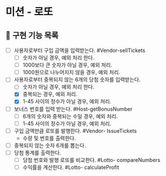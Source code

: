 # 미션 - 로또

## 🚀 구현 기능 목록

- [ ] 사용자로부터 구입 금액을 입력받는다. #Vendor-sellTickets
  - [ ] 숫자가 아닐 경우, 예외 처리 한다.
  - [ ] 1000보다 큰 숫자가 아닐 경우, 예외 처리.
  - [ ] 1000원으로 나누어지지 않을 경우, 예외 처리.
- [ ] 사용자로부터 중복되지 않는 6개의 당첨 숫자를 입력받는다.
  - [ ] 숫자가 아닐 경우, 예외 처리 한다.
  - [x] 중복되는 경우, 예외 처리.
  - [x] 1-45 사이의 정수가 아닐 경우, 예외 처리.
- [ ] 보너스 번호를 입력 받는다. #Host-getBonusNumber
  - [ ] 6개의 숫자와 중복되는 수일 경우, 예외 처리.
  - [ ] 1-45 사이의 정수가 아닐 경우, 예외 처리.
- [ ] 구입 금액만큼 로또를 발행한다. #Vendor- IssueTickets
  - 수량 및 번호를 출력한다.
- [ ] 중복되지 않는 숫자 6개를 뽑는다.
- [ ] 당첨 통계를 출력한다.
  - [ ] 당첨 번호와 발행 로또를 비교한다. #Lotto- compareNumbers
  - [ ] 수익률을 계산한다. #Lotto- calculateProfit
